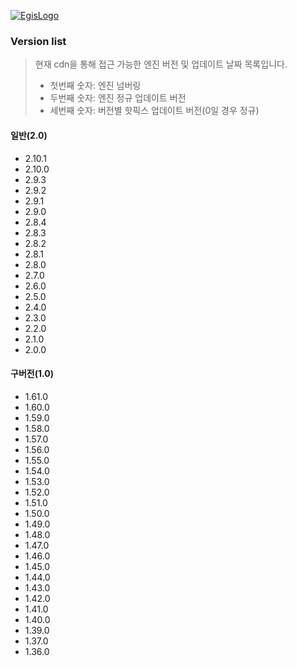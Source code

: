 [![EgisLogo](https://user-images.githubusercontent.com/82925313/160987075-ce7eada9-91ca-4b72-beb6-396e142f90a2.png)](http://www.egiskorea.com/)

### Version list
> 현재 cdn을 통해 접근 가능한 엔진 버전 및 업데이트 날짜 목록입니다.
>   - 첫번째 숫자: 엔진 넘버링
>   - 두번째 숫자: 엔진 정규 업데이트 버전
>   - 세번째 숫자: 버전별 핫픽스 업데이트 버전(0일 경우 정규)

#### 일반(2.0)
- 2.10.1
- 2.10.0
- 2.9.3
- 2.9.2
- 2.9.1
- 2.9.0
- 2.8.4
- 2.8.3
- 2.8.2
- 2.8.1
- 2.8.0
- 2.7.0
- 2.6.0
- 2.5.0
- 2.4.0
- 2.3.0
- 2.2.0
- 2.1.0
- 2.0.0

#### 구버전(1.0)
- 1.61.0
- 1.60.0
- 1.59.0
- 1.58.0
- 1.57.0
- 1.56.0
- 1.55.0
- 1.54.0
- 1.53.0
- 1.52.0
- 1.51.0
- 1.50.0
- 1.49.0
- 1.48.0
- 1.47.0
- 1.46.0
- 1.45.0
- 1.44.0
- 1.43.0
- 1.42.0
- 1.41.0
- 1.40.0
- 1.39.0
- 1.37.0
- 1.36.0
